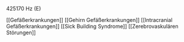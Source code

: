 425170 Hz (E)

[[Gefäßerkrankungen]]
[[Gehirn Gefäßerkrankungen]]
[[Intracranial Gefäßerkrankungen]]
[[Sick Building Syndrome]]
[[Zerebrovaskulären Störungen]]